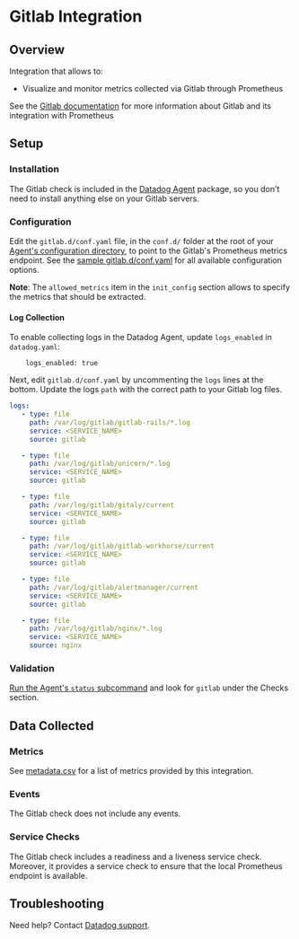 # Gitlab Integration

## Overview

Integration that allows to:

* Visualize and monitor metrics collected via Gitlab through Prometheus

See the [Gitlab documentation][1] for more information about Gitlab and its integration with Prometheus

## Setup
### Installation

The Gitlab check is included in the [Datadog Agent][2] package, so you don't need to install anything else on your Gitlab servers.

### Configuration

Edit the `gitlab.d/conf.yaml` file, in the `conf.d/` folder at the root of your [Agent's configuration directory][3], to point to the Gitlab's Prometheus metrics endpoint.
See the [sample gitlab.d/conf.yaml][4] for all available configuration options.

**Note**: The `allowed_metrics` item in the `init_config` section allows to specify the metrics that should be extracted.


#### Log Collection

To enable collecting logs in the Datadog Agent, update `logs_enabled` in `datadog.yaml`:
```
    logs_enabled: true
```

Next, edit `gitlab.d/conf.yaml` by uncommenting the `logs` lines at the bottom. Update the logs `path` with the correct path to your Gitlab log files.

```yaml
logs:
   - type: file
     path: /var/log/gitlab/gitlab-rails/*.log
     service: <SERVICE_NAME>
     source: gitlab

   - type: file
     path: /var/log/gitlab/unicorn/*.log
     service: <SERVICE_NAME>
     source: gitlab

   - type: file
     path: /var/log/gitlab/gitaly/current
     service: <SERVICE_NAME>
     source: gitlab

   - type: file
     path: /var/log/gitlab/gitlab-workhorse/current
     service: <SERVICE_NAME>
     source: gitlab

   - type: file
     path: /var/log/gitlab/alertmanager/current
     service: <SERVICE_NAME>
     source: gitlab

   - type: file
     path: /var/log/gitlab/nginx/*.log
     service: <SERVICE_NAME>
     source: nginx

```

### Validation

[Run the Agent's `status` subcommand][5] and look for `gitlab` under the Checks section.

## Data Collected
### Metrics
See [metadata.csv][6] for a list of metrics provided by this integration.

### Events
The Gitlab check does not include any events.

### Service Checks
The Gitlab check includes a readiness and a liveness service check.
Moreover, it provides a service check to ensure that the local Prometheus endpoint is available.

## Troubleshooting
Need help? Contact [Datadog support][7].

[1]: https://docs.gitlab.com/ee/administration/monitoring/prometheus
[2]: https://app.datadoghq.com/account/settings#agent
[3]: https://docs.datadoghq.com/agent/guide/agent-configuration-files/?tab=agentv6#agent-configuration-directory
[4]: https://github.com/DataDog/integrations-core/blob/master/gitlab/datadog_checks/gitlab/data/conf.yaml.example
[5]: https://docs.datadoghq.com/agent/guide/agent-commands/?tab=agentv6#agent-status-and-information
[6]: https://github.com/DataDog/integrations-core/blob/master/gitlab/metadata.csv
[7]: https://docs.datadoghq.com/help
